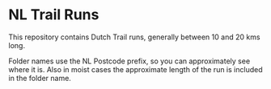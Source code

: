 NL Trail Runs
=============

This repository contains Dutch Trail runs, generally between 10 and 20 kms long.

Folder names use the NL Postcode prefix, so you can approximately see where it is.
Also in moist cases the approximate length of the run is included in the folder name.


